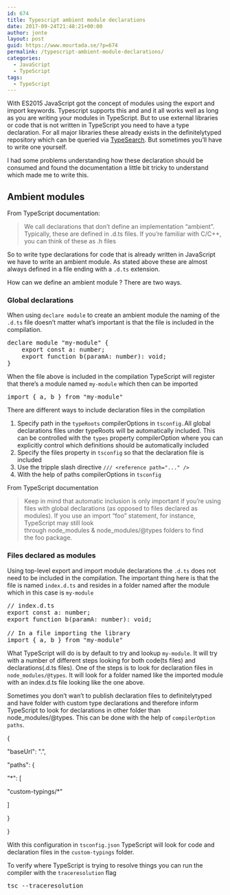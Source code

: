 ```yaml
---
id: 674
title: Typescript ambient module declarations
date: 2017-09-24T21:48:21+00:00
author: jonte
layout: post
guid: https://www.mourtada.se/?p=674
permalink: /typescript-ambient-module-declarations/
categories:
  - JavaScript
  - TypeScript
tags:
  - TypeScript
---
```

With ES2015 JavaScript got the concept of modules using the export and import keywords. Typescript supports this and and it all works well as long as you are writing your modules in TypeScript. But to use external libraries or code that is not written in TypeScript you need to have a type declaration. For all major libraries these already exists in the definitelytyped repository which can be queried via <a href="https://microsoft.github.io/TypeSearch/" target="_blank" rel="noopener">TypeSearch</a>. But sometimes you&#8217;ll have to write one yourself.

I had some problems understanding how these declaration should be consumed and found the documentation a little bit tricky to understand which made me to write this.

## Ambient modules

From TypeScript documentation:

> We call declarations that don’t define an implementation “ambient”. Typically, these are defined in .d.ts files. If you’re familiar with C/C++, you can think of these as .h files

So to write type declarations for code that is already written in JavaScript we have to write an ambient module. As stated above these are almost always defined in a file ending with a `.d.ts` extension.

How can we define an ambient module ? There are two ways.

### Global declarations

When using `declare module` to create an ambient module the naming of the `.d.ts` file doesn&#8217;t matter what&#8217;s important is that the file is included in the compilation.

<pre class="brush: typescript; title: ; notranslate" title="">declare module "my-module" {
    export const a: number;
    export function b(paramA: number): void;
}
</pre>

When the file above is included in the compilation TypeScript will register that there&#8217;s a module named `my-module` which then can be imported

<pre class="brush: typescript; title: ; notranslate" title="">import { a, b } from "my-module"
</pre>

There are different ways to include declaration files in the compilation

  1. Specify path in the `typeRoots` compilerOptions in `tsconfig.`All global declarations files under typeRoots will be automatically included. This can be controlled with the `types` property compilerOption where you can explicitly control which definitions should be automatically included
  2. Specify the files property in `tsconfig` so that the declaration file is included
  3. Use the tripple slash directive `/// <reference path="..." />`
  4. With the help of paths compilerOptions in `tsconfig`

From TypeScript documentation

> Keep in mind that automatic inclusion is only important if you’re using files with global declarations (as opposed to files declared as modules). If you use an import &#8220;foo&#8221; statement, for instance, TypeScript may still look through node\_modules & node\_modules/@types folders to find the foo package.

### Files declared as modules

Using top-level export and import module declarations the `.d.ts` does not need to be included in the compilation. The important thing here is that the file is named `index.d.ts` and resides in a folder named after the module which in this case is `my-module`

<pre class="brush: typescript; title: ; notranslate" title="">// index.d.ts
export const a: number;
export function b(paramA: number): void;

// In a file importing the library
import { a, b } from "my-module"
</pre>

What TypeScript will do is by default to try and lookup `my-module`. It will try with a number of different steps looking for both code(ts files) and declarations(.d.ts files). One of the steps is to look for declaration files in `node_modules/@types`. It will look for a folder named like the imported module with an index.d.ts file looking like the one above.

Sometimes you don&#8217;t wan&#8217;t to publish declaration files to definitelytyped and have folder with custom type declarations and therefore inform TypeScript to look for declarations in other folder than node_modules/@types. This can be done with the help of `compilerOption` `paths`.

{
      
"baseUrl": ".",
      
"paths": {
          
"*": [
              
"custom-typings/*"
          
]
      
}
  
}

With this configuration in `tsconfig.json` TypeScript will look for code and declaration files in the `custom-typings` folder.

To verify where TypeScript is trying to resolve things you can run the compiler with the `traceresolution` flag

<pre class="brush: bash; title: ; notranslate" title="">tsc --traceresolution
</pre>